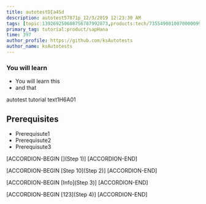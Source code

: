 ```yaml
---
title: autotestDIa4Sd
description: autotest57871p_12/3/2019 12:23:30 AM
tags: [topic:139269250608756787992873,products:tech/73554900100700000996,tutorial:experience/advanced]
primary_tag: tutorial:product/sapHana
time: 397
author_profile: https://github.com/ksAutotests
author_name: ksAutotests
---
```

### You will learn
- You will learn this
- and that

autotest tutorial text1H6A01

## Prerequisites
- Prerequisute1
- Prerequisute2
- Prerequisute3

[ACCORDION-BEGIN [](Step 1)]
[ACCORDION-END]

[ACCORDION-BEGIN [Step 10](Step 2)]
[ACCORDION-END]

[ACCORDION-BEGIN [Info](Step 3)]
[ACCORDION-END]

[ACCORDION-BEGIN [123](Step 4)]
[ACCORDION-END]

